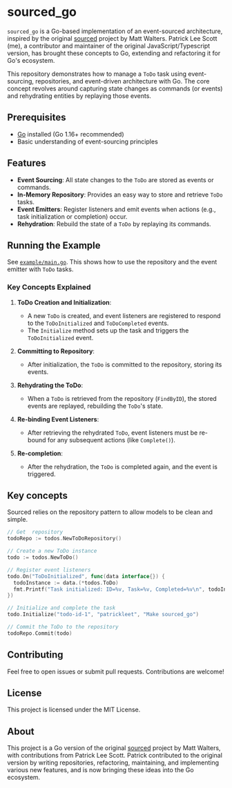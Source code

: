 # sourced_go

`sourced_go` is a Go-based implementation of an event-sourced architecture, inspired by the original [sourced](https://github.com/mateodelnorte/sourced) project by Matt Walters. Patrick Lee Scott (me), a contributor and maintainer of the original JavaScript/Typescript version, has brought these concepts to Go, extending and refactoring it for Go's ecosystem.

This repository demonstrates how to manage a `ToDo` task using event-sourcing, repositories, and event-driven architecture with Go. The core concept revolves around capturing state changes as commands (or events) and rehydrating entities by replaying those events.

## Prerequisites

- [Go](https://golang.org/dl/) installed (Go 1.16+ recommended)
- Basic understanding of event-sourcing principles

## Features

- **Event Sourcing**: All state changes to the `ToDo` are stored as events or commands.
- **In-Memory Repository**: Provides an easy way to store and retrieve `ToDo` tasks.
- **Event Emitters**: Register listeners and emit events when actions (e.g., task initialization or completion) occur.
- **Rehydration**: Rebuild the state of a `ToDo` by replaying its commands.

## Running the Example

See [`example/main.go`](https://github.com/patrickleet/sourced_go/blob/main/example/main.go). This shows how to use the repository and the event emitter with `ToDo` tasks.

### Key Concepts Explained

1. **ToDo Creation and Initialization**: 
   - A new `ToDo` is created, and event listeners are registered to respond to the `ToDoInitialized` and `ToDoCompleted` events.
   - The `Initialize` method sets up the task and triggers the `ToDoInitialized` event.

2. **Committing to Repository**: 
   - After initialization, the `ToDo` is committed to the repository, storing its events.

3. **Rehydrating the ToDo**: 
   - When a `ToDo` is retrieved from the repository (`FindByID`), the stored events are replayed, rebuilding the `ToDo`'s state.

4. **Re-binding Event Listeners**: 
   - After retrieving the rehydrated `ToDo`, event listeners must be re-bound for any subsequent actions (like `Complete()`).

5. **Re-completion**: 
   - After the rehydration, the `ToDo` is completed again, and the event is triggered.

## Key concepts

Sourced relies on the repository pattern to allow models to be clean and simple.

```go
// Get  repository
todoRepo := todos.NewToDoRepository()

// Create a new ToDo instance
todo := todos.NewToDo()

// Register event listeners
todo.On("ToDoInitialized", func(data interface{}) {
  todoInstance := data.(*todos.ToDo)
  fmt.Printf("Task initialized: ID=%v, Task=%v, Completed=%v\n", todoInstance.ID, todoInstance.Task, todoInstance.Completed)
})

// Initialize and complete the task
todo.Initialize("todo-id-1", "patrickleet", "Make sourced_go")

// Commit the ToDo to the repository
todoRepo.Commit(todo)
```

## Contributing

Feel free to open issues or submit pull requests. Contributions are welcome!

## License

This project is licensed under the MIT License.

## About

This project is a Go version of the original [sourced](https://github.com/mateodelnorte/sourced) project by Matt Walters, with contributions from Patrick Lee Scott. Patrick contributed to the original version by writing repositories, refactoring, maintaining, and implementing various new features, and is now bringing these ideas into the Go ecosystem.
